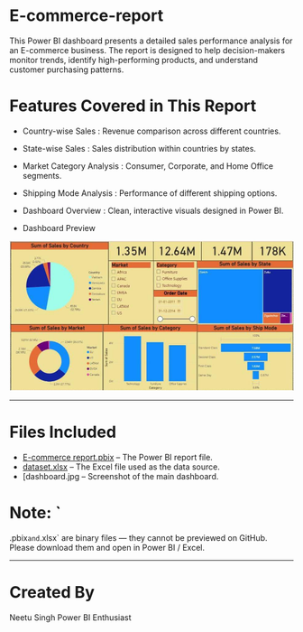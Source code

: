 # E-commerce-report
This Power BI dashboard presents a detailed sales performance analysis for an E-commerce business. The report is designed to help decision-makers monitor trends, identify high-performing products, and understand customer purchasing patterns.

# Features Covered in This Report

- Country-wise Sales : Revenue comparison across different countries.
- State-wise Sales : Sales distribution within countries by states.
- Market Category Analysis : Consumer, Corporate, and Home Office segments.
- Shipping Mode Analysis : Performance of different shipping options.
- Dashboard Overview : Clean, interactive visuals designed in Power BI.

- Dashboard Preview

![Dashboard](dashboard.jpg)

---

# Files Included

- [E-commerce report.pbix](./E-commerce%20report.pbix) – The Power BI report file.
- [dataset.xlsx](./dataset.xlsx) – The Excel file used as the data source.
- [dashboard.jpg – Screenshot of the main dashboard.

# Note: `
.pbix` and `.xlsx` are binary files — they cannot be previewed on GitHub.  
 Please download them and open in Power BI / Excel.

---

# Created By
  Neetu Singh 
  Power BI Enthusiast



